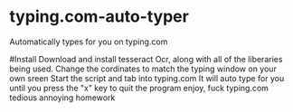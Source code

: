 # typing.com-auto-typer
Automatically types for you on typing.com

#Install
Download and install tesseract Ocr, along with all of the liberaries being used.
Change the cordinates to match the typing window on your own sreen
Start the script and tab into typing.com
It will auto type for you until you press the "x" key to quit the program
enjoy, fuck typing.com tedious annoying homework
